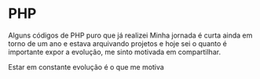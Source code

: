 # PHP
Alguns códigos de PHP puro que já realizei
Minha jornada é curta ainda em torno de um ano e estava arquivando projetos e hoje sei o quanto é importante expor a evolução, me sinto motivada em compartilhar.

Estar em constante evolução é o que me motiva
